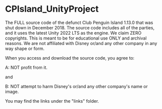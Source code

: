 # CPIsland_UnityProject
The FULL source code of the defunct Club Penguin Island 1.13.0 that was shut down in December 2018. The source code includes all of the parties, and it uses the latest Unity 2022 LTS as the engine. We claim ZERO copyrights. This is meant to be for educational use ONLY and archival reasons. We are not affiliated with Disney or/and any other company in any way shape or form.

When you access and download the source code, you agree to:

A: NOT profit from it.

and

B: NOT attempt to harm Disney's or/and any other company's name or image.

You may find the links under the "links" folder.
